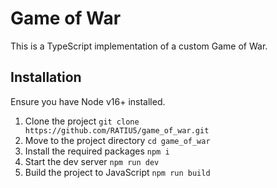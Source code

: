 # Game of War

This is a TypeScript implementation of a custom Game of War.

## Installation

Ensure you have Node v16+ installed.

1. Clone the project `git clone https://github.com/RATIU5/game_of_war.git`
2. Move to the project directory `cd game_of_war`
3. Install the required packages `npm i`
4. Start the dev server `npm run dev`
5. Build the project to JavaScript `npm run build`
